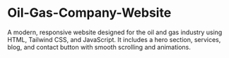 # Oil-Gas-Company-Website
A modern, responsive website designed for the oil and gas industry using HTML, Tailwind CSS, and JavaScript. It includes a hero section, services, blog, and contact button with smooth scrolling and animations.
